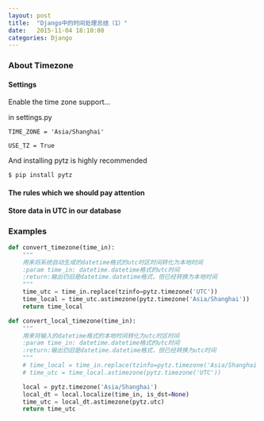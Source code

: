 ```yaml
---
layout: post
title:  "Django中的时间处理总结（1）"
date:   2015-11-04 18:10:00
categories: Django
---
```


### About Timezone

#### Settings

Enable the time zone support...

in settings.py

```
TIME_ZONE = 'Asia/Shanghai'

USE_TZ = True
```

And installing pytz is highly recommended

```
$ pip install pytz
```

#### The rules which we should pay attention

**Store data in UTC in our database**

### Examples
```python
def convert_timezone(time_in):
    """
    用来将系统自动生成的datetime格式的utc时区时间转化为本地时间
    :param time_in: datetime.datetime格式的utc时间
    :return:输出仍旧是datetime.datetime格式，但已经转换为本地时间
    """
    time_utc = time_in.replace(tzinfo=pytz.timezone('UTC'))
    time_local = time_utc.astimezone(pytz.timezone('Asia/Shanghai'))
    return time_local
```

```python
def convert_local_timezone(time_in):
    """
    用来将输入的datetime格式的本地时间转化为utc时区时间
    :param time_in: datetime.datetime格式的utc时间
    :return:输出仍旧是datetime.datetime格式，但已经转换为utc时间
    """
    # time_local = time_in.replace(tzinfo=pytz.timezone('Asia/Shanghai'))
    # time_utc = time_local.astimezone(pytz.timezone('UTC'))

    local = pytz.timezone('Asia/Shanghai')
    local_dt = local.localize(time_in, is_dst=None)
    time_utc = local_dt.astimezone(pytz.utc)
    return time_utc
```



